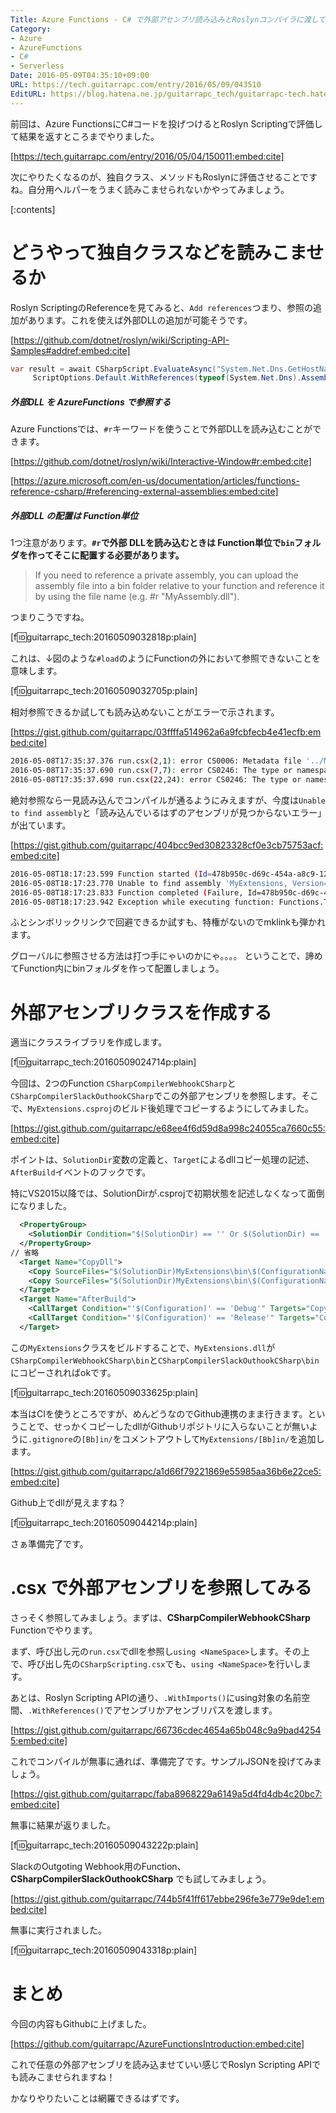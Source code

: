 ```yaml
---
Title: Azure Functions - C# で外部アセンブリ読み込みとRoslynコンパイラに渡してみる
Category:
- Azure
- AzureFunctions
- C#
- Serverless
Date: 2016-05-09T04:35:10+09:00
URL: https://tech.guitarrapc.com/entry/2016/05/09/043510
EditURL: https://blog.hatena.ne.jp/guitarrapc_tech/guitarrapc-tech.hatenablog.com/atom/entry/6653812171394906440
---
```


前回は、Azure FunctionsにC#コードを投げつけるとRoslyn Scriptingで評価して結果を返すところまでやりました。

[https://tech.guitarrapc.com/entry/2016/05/04/150011:embed:cite]


次にやりたくなるのが、独自クラス、メソッドもRoslynに評価させることですね。自分用ヘルパーをうまく読みこませられないかやってみましょう。


[:contents]

# どうやって独自クラスなどを読みこませるか

Roslyn ScriptingのReferenceを見てみると、`Add references`つまり、参照の追加があります。これを使えば外部DLLの追加が可能そうです。

[https://github.com/dotnet/roslyn/wiki/Scripting-API-Samples#addref:embed:cite]

```cs
var result = await CSharpScript.EvaluateAsync("System.Net.Dns.GetHostName()",
     ScriptOptions.Default.WithReferences(typeof(System.Net.Dns).Assembly));
```

##### 外部DLL を AzureFunctions で参照する

Azure Functionsでは、`#r`キーワードを使うことで外部DLLを読み込むことができます。

[https://github.com/dotnet/roslyn/wiki/Interactive-Window#r:embed:cite]

[https://azure.microsoft.com/en-us/documentation/articles/functions-reference-csharp/#referencing-external-assemblies:embed:cite]

##### 外部DLL の配置は Function単位

1つ注意があります。**`#r`で外部 DLLを読み込むときは Function単位で`bin`フォルダを作ってそこに配置する必要があります。**

> If you need to reference a private assembly, you can upload the assembly file into a bin folder relative to your function and reference it by using the file name (e.g. #r "MyAssembly.dll").

つまりこうですね。

[f:id:guitarrapc_tech:20160509032818p:plain]

これは、↓図のような`#load`のようにFunctionの外において参照できないことを意味します。

[f:id:guitarrapc_tech:20160509032705p:plain]

相対参照できるか試しても読み込めないことがエラーで示されます。

[https://gist.github.com/guitarrapc/03ffffa514962a6a9fcbfecb4e41ecfb:embed:cite]

```sh
2016-05-08T17:35:37.376 run.csx(2,1): error CS0006: Metadata file '../MyExtesnsions.dll' could not be found
2016-05-08T17:35:37.690 run.csx(7,7): error CS0246: The type or namespace name 'MyExtesnsions' could not be found (are you missing a using directive or an assembly reference?)
2016-05-08T17:35:37.690 run.csx(22,24): error CS0246: The type or namespace name 'EnumerableExtensions' could not be found (are you missing a using directive or an assembly reference?)
```

絶対参照なら一見読み込んでコンパイルが通るようにみえますが、今度は`Unable to find assembly`と「読み込んでいるはずのアセンブリが見つからないエラー」が出ています。

[https://gist.github.com/guitarrapc/404bcc9ed30823328cf0e3cb75753acf:embed:cite]

```sh
2016-05-08T18:17:23.599 Function started (Id=478b950c-d69c-454a-a8c9-12de5f8f2fb5)
2016-05-08T18:17:23.770 Unable to find assembly 'MyExtensions, Version=1.0.0.0, Culture=neutral, PublicKeyToken=null'. Are you missing a private assembly file?
2016-05-08T18:17:23.833 Function completed (Failure, Id=478b950c-d69c-454a-a8c9-12de5f8f2fb5)
2016-05-08T18:17:23.942 Exception while executing function: Functions.Test. mscorlib: Exception has been thrown by the target of an invocation. ƒ-Test#ℛ*b2ec9bce-cf2c-4b67-bee1-e7188b743111#29-0: Could not load file or assembly 'MyExtensions, Version=1.0.0.0, Culture=neutral, PublicKeyToken=null' or one of its dependencies. The system cannot find the file specified.
```

ふとシンボリックリンクで回避できるか試すも、特権がないのでmklinkも弾かれます。

グローバルに参照させる方法は打つ手にゃいのかにゃ。。。。 ということで、諦めてFunction内にbinフォルダを作って配置しましょう。

# 外部アセンブリクラスを作成する

適当にクラスライブラリを作成します。

[f:id:guitarrapc_tech:20160509024714p:plain]

今回は、2つのFunction `CSharpCompilerWebhookCSharp`と`CSharpCompilerSlackOuthookCSharp`でこの外部アセンブリを参照します。そこで、`MyExtensions.csproj`のビルド後処理でコピーするようにしてみました。

[https://gist.github.com/guitarrapc/e68ee4f6d59d8a998c24055ca7660c55:embed:cite]

ポイントは、`SolutionDir`変数の定義と、`Target`によるdllコピー処理の記述、`AfterBuild`イベントのフックです。

特にVS2015以降では、SolutionDirが.csprojで初期状態を記述しなくなって面倒になりました。

```xml
  <PropertyGroup>
    <SolutionDir Condition="$(SolutionDir) == '' Or $(SolutionDir) == '*Undefined*'">..\</SolutionDir>
  </PropertyGroup>
// 省略
  <Target Name="CopyDll">
    <Copy SourceFiles="$(SolutionDir)MyExtensions\bin\$(ConfigurationName)\MyExtensions.dll" DestinationFolder="$(SolutionDir)CSharpCompilerSlackOuthookCSharp\bin" ContinueOnError="true" />
    <Copy SourceFiles="$(SolutionDir)MyExtensions\bin\$(ConfigurationName)\MyExtensions.dll" DestinationFolder="$(SolutionDir)CSharpCompilerWebhookCSharp\bin" ContinueOnError="true" />
  </Target>
  <Target Name="AfterBuild">
    <CallTarget Condition="'$(Configuration)' == 'Debug'" Targets="CopyDll" />
    <CallTarget Condition="'$(Configuration)' == 'Release'" Targets="CopyDll" />
  </Target>
```

この`MyExtensions`クラスをビルドすることで、`MyExtensions.dll`が`CSharpCompilerWebhookCSharp\bin`と`CSharpCompilerSlackOuthookCSharp\bin`にコピーされればokです。

[f:id:guitarrapc_tech:20160509033625p:plain]

本当はCIを使うところですが、めんどうなのでGithub連携のまま行きます。ということで、せっかくコピーしたdllがGithubリポジトリに入らないことが無いように`.gitignore`の`[Bb]in/`をコメントアウトして`MyExtensions/[Bb]in/`を追加します。

[https://gist.github.com/guitarrapc/a1d66f79221869e55985aa36b6e22ce5:embed:cite]

Github上でdllが見えますね？

[f:id:guitarrapc_tech:20160509044214p:plain]

さぁ準備完了です。

# .csx で外部アセンブリを参照してみる

さっそく参照してみましょう。まずは、**CSharpCompilerWebhookCSharp** Functionでやります。

まず、呼び出し元の`run.csx`でdllを参照し`using <NameSpace>`します。その上で、呼び出し先の`CSharpScripting.csx`でも、`using <NameSpace>`を行いします。

あとは、Roslyn Scripting APIの通り、`.WithImports()`にusing対象の名前空間、`.WithReferences()`でアセンブリかアセンブリパスを渡します。

[https://gist.github.com/guitarrapc/66736cdec4654a65b048c9a9bad42545:embed:cite]

これでコンパイルが無事に通れば、準備完了です。サンプルJSONを投げてみましょう。

[https://gist.github.com/guitarrapc/faba8968229a6149a5d4fd4db4c20bc7:embed:cite]

無事に結果が返りました。

[f:id:guitarrapc_tech:20160509043222p:plain]

SlackのOutgoting Webhook用のFunction、**CSharpCompilerSlackOuthookCSharp** でも試してみましょう。

[https://gist.github.com/guitarrapc/744b5f41ff617ebbe296fe3e779e9de1:embed:cite]

無事に実行されました。

[f:id:guitarrapc_tech:20160509043318p:plain]

# まとめ

今回の内容もGithubに上げました。

[https://github.com/guitarrapc/AzureFunctionsIntroduction:embed:cite]

これで任意の外部アセンブリを読み込ませていい感じでRoslyn Scripting APIでも読みこませられますね！

かなりやりたいことは網羅できるはずです。
